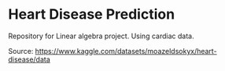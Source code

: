 # Heart Disease Prediction
Repository for Linear algebra project. Using cardiac data.

Source: https://www.kaggle.com/datasets/moazeldsokyx/heart-disease/data
